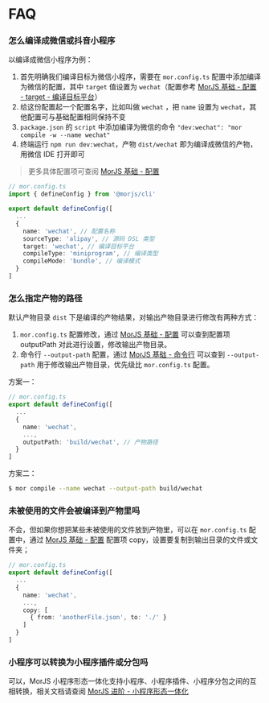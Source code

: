 # FAQ

### 怎么编译成微信或抖音小程序

以编译成微信小程序为例：

1. 首先明确我们编译目标为微信小程序，需要在 `mor.config.ts` 配置中添加编译为微信的配置，其中 `target` 值设置为 `wechat`（配置参考 [MorJS 基础 - 配置 - target - 编译目标平台](/guides/basic/config#target---编译目标平台)）
2. 给这份配置起一个配置名字，比如叫做 `wechat` ，把 `name` 设置为 `wechat`，其他配置可与基础配置相同保持不变
3. `package.json` 的 `script` 中添加编译为微信的命令 `"dev:wechat": "mor compile -w --name wechat"`
4. 终端运行 `npm run dev:wechat`，产物 `dist/wechat` 即为编译成微信的产物，用微信 IDE 打开即可

> 更多具体配置项可查阅 [MorJS 基础 - 配置](/guides/basic/config)

```typescript
// mor.config.ts
import { defineConfig } from '@morjs/cli'

export default defineConfig([
  ...
  {
    name: 'wechat', // 配置名称
    sourceType: 'alipay', // 源码 DSL 类型
    target: 'wechat', // 编译目标平台
    compileType: 'miniprogram', // 编译类型
    compileMode: 'bundle', // 编译模式
  }
]
```

### 怎么指定产物的路径

默认产物目录 `dist` 下是编译的产物结果，对输出产物目录进行修改有两种方式：

1. `mor.config.ts` 配置修改，通过 [MorJS 基础 - 配置](/guides/basic/config#outputpath---%E8%BE%93%E5%87%BA%E4%BA%A7%E7%89%A9%E7%9B%AE%E5%BD%95) 可以查到配置项 outputPath 对此进行设置，修改输出产物目录。
2. 命令行 `--output-path` 配置，通过 [MorJS 基础 - 命令行](/guides/basic/cli) 可以查到 `--output-path` 用于修改输出产物目录，优先级比 `mor.config.ts` 配置。

方案一：

```typescript
// mor.config.ts
export default defineConfig([
  ...
  {
    name: 'wechat',
    ...,
    outputPath: 'build/wechat', // 产物路径
  }
]
```

方案二：

```bash
$ mor compile --name wechat --output-path build/wechat
```

### 未被使用的文件会被编译到产物里吗

不会，但如果你想把某些未被使用的文件放到产物里，可以在 `mor.config.ts` 配置中，通过 [MorJS 基础 - 配置](guides/basic/config#copy---文件拷贝) 配置项 copy，设置要复制到输出目录的文件或文件夹；

```typescript
// mor.config.ts
export default defineConfig([
  ...
  {
    name: 'wechat',
    ...,
    copy: [
      { from: 'anotherFile.json', to: './' }
    ]
  }
]
```

### 小程序可以转换为小程序插件或分包吗

可以，MorJS 小程序形态一体化支持小程序、小程序插件、小程序分包之间的互相转换，相关文档请查阅 [MorJS 进阶 - 小程序形态一体化](/guides/advance/unity-of-forms)
